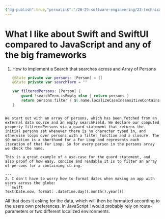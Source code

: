 ```yaml
---
{"dg-publish":true,"permalink":"/20-29-software-engineering/23-technical-fundamentals/22-01-swift/what-i-like-about-swift-and-swift-ui-compared-to-java-script-and-any-of-the-big-frameworks/","tags":["code/swift"],"created":"2023-09-30T19:11:39.652-05:00","updated":"2023-11-06T11:08:43.466-06:00"}
---
```


# What I like about Swift and SwiftUI compared to JavaScript and any of the big frameworks

1. How to implement a Search that searches across and Array of Persons
   ```Swift
   @State private var persons: [Person] = []
   @State private var searchTerm = ""

   var filteredPersons: [Person] {
	   guard !searchTerm.isEmpty else { return persons }
	   return persons.filter { $0.name.localizeCaseInsensitiveContains(searchTerm) }
   }
```

We start out with an array of persons, which has been fetched from an external data source and an empty searchField. We declare our computed property filteredPersons via a guard statement that returns the initial persons set whenever there is no character typed in, and otherwise loops over persons with a filter function and a closure. The $0 notation is a shorthand for a For Loop and represents each iteration of that For Loop. So for every person in the persons array we check the name.

This is a great example of a use-case for the guard statement, and also proof of how easy, concise and readable it is to filter an array of persons for a containing string.

---
2. I don't have to worry how to format dates when making an app with users across the globe:
```swift
Text(Date.now, format: .dateTime.day().month().year())
```

All that does it asking for the data, which will then be formatted according to the users own preferences. In JavaScript I would probably rely on route-parameters or two different localized environments.